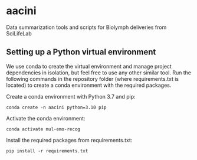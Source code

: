 # aacini
Data summarization tools and scripts for Biolymph deliveries from SciLifeLab

## Setting up a Python virtual environment
We use conda to create the virtual environment and manage project dependencies in isolation, but feel free to use any other similar tool. Run the following commands in the repository folder (where requirements.txt is located) to create a conda environment with the required packages.

Create a conda environment with Python 3.7 and pip:

`conda create -n aacini python=3.10 pip`

Activate the conda environment:

`conda activate mul-emo-recog`

Install the required packages from requirements.txt:

`pip install -r requirements.txt`

